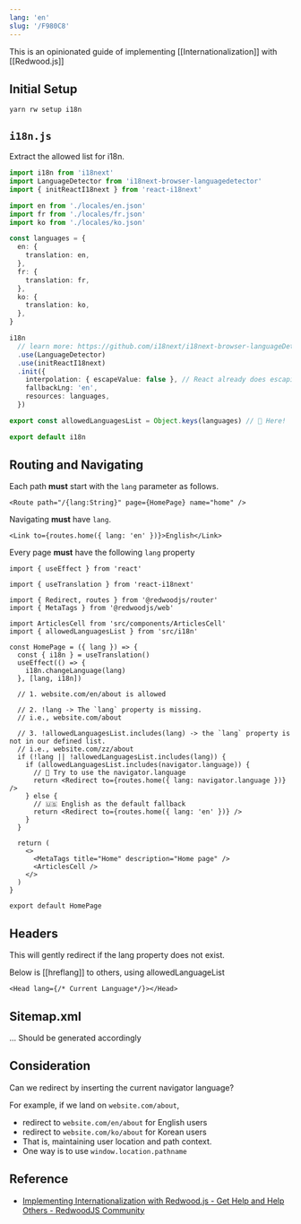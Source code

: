 ```yaml
---
lang: 'en'
slug: '/F980C8'
---
```


This is an opinionated guide of implementing [[Internationalization]] with [[Redwood.js]]

## Initial Setup

```
yarn rw setup i18n
```

## `i18n.js`

Extract the allowed list for i18n.

```ts
import i18n from 'i18next'
import LanguageDetector from 'i18next-browser-languagedetector'
import { initReactI18next } from 'react-i18next'

import en from './locales/en.json'
import fr from './locales/fr.json'
import ko from './locales/ko.json'

const languages = {
  en: {
    translation: en,
  },
  fr: {
    translation: fr,
  },
  ko: {
    translation: ko,
  },
}

i18n
  // learn more: https://github.com/i18next/i18next-browser-languageDetector
  .use(LanguageDetector)
  .use(initReactI18next)
  .init({
    interpolation: { escapeValue: false }, // React already does escaping
    fallbackLng: 'en',
    resources: languages,
  })

export const allowedLanguagesList = Object.keys(languages) // 🤟 Here!

export default i18n
```

## Routing and Navigating

Each path **must** start with the `lang` parameter as follows.

```tsx
<Route path="/{lang:String}" page={HomePage} name="home" />
```

Navigating **must** have `lang`.

```tsx
<Link to={routes.home({ lang: 'en' })}>English</Link>
```

Every page **must** have the following `lang` property

```tsx
import { useEffect } from 'react'

import { useTranslation } from 'react-i18next'

import { Redirect, routes } from '@redwoodjs/router'
import { MetaTags } from '@redwoodjs/web'

import ArticlesCell from 'src/components/ArticlesCell'
import { allowedLanguagesList } from 'src/i18n'

const HomePage = ({ lang }) => {
  const { i18n } = useTranslation()
  useEffect(() => {
    i18n.changeLanguage(lang)
  }, [lang, i18n])

  // 1. website.com/en/about is allowed

  // 2. !lang -> The `lang` property is missing.
  // i.e., website.com/about

  // 3. !allowedLanguagesList.includes(lang) -> the `lang` property is not in our defined list.
  // i.e., website.com/zz/about
  if (!lang || !allowedLanguagesList.includes(lang)) {
    if (allowedLanguagesList.includes(navigator.language)) {
      // 💬 Try to use the navigator.language
      return <Redirect to={routes.home({ lang: navigator.language })} />
    } else {
      // 🇺🇸 English as the default fallback
      return <Redirect to={routes.home({ lang: 'en' })} />
    }
  }

  return (
    <>
      <MetaTags title="Home" description="Home page" />
      <ArticlesCell />
    </>
  )
}

export default HomePage
```

## Headers

This will gently redirect if the lang property does not exist.

Below is [[hreflang]] to others, using allowedLanguageList

```tsx
<Head lang={/* Current Language*/}></Head>
```

## Sitemap.xml

... Should be generated accordingly

## Consideration

Can we redirect by inserting the current navigator language?

For example, if we land on `website.com/about`,

- redirect to `website.com/en/about` for English users
- redirect to `website.com/ko/about` for Korean users
- That is, maintaining user location and path context.
- One way is to use `window.location.pathname`

## Reference

- [Implementing Internationalization with Redwood.js - Get Help and Help Others - RedwoodJS Community](https://community.redwoodjs.com/t/implementing-internationalization-with-redwood-js/5004?u=anaclumos)
